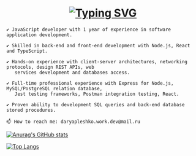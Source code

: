 <!--
**DaryaPleshko/DaryaPleshko** is a ✨ _special_ ✨ repository because its `README.md` (this file) appears on your GitHub profile.

Here are some ideas to get you started:

- 🔭 I’m currently working on ...
- 🌱 I’m currently learning ...
- 👯 I’m looking to collaborate on ...
- 🤔 I’m looking for help with ...
- 💬 Ask me about ...
- 📫 How to reach me: ...
- 😄 Pronouns: ...
- ⚡ Fun fact: ...
-->

<h1 align="center"><a href="https://git.io/typing-svg"><img src="https://readme-typing-svg.demolab.com?font=Fira+Code&size=24&pause=1000&color=000000&width=435&lines=Hi+there%2C+I'm+Darya" alt="Typing SVG" /></a> 
</h1>

    ✔️ JavaScript developer with 1 year of experience in software application development.
    
    ✔️ Skilled in back-end and front-end development with Node.js, React and TypeScript.

    ✔️ Hands-on experience with client-server architectures, networking protocols, design REST APIs, web
       services development and databases access.

    ✔️ Full-time professional experience with Express for Node.js, MySQL/PostgreSQL relation database,
       Jest testing frameworks, Postman integration testing, React.

    ✔️ Proven ability to development SQL queries and back-end database stored procedures.

    📫 How to reach me: daryapleshko.work.dev@mail.ru

   
[![Anurag's GitHub stats](https://github-readme-stats.vercel.app/api?username=HannaPleshko&show_icons=true&include_all_commits=true&count_private=true&hide=issues)](https://github.com/anuraghazra/github-readme-stats)

[![Top Langs](https://github-readme-stats.vercel.app/api/top-langs/?username=HannaPleshko&langs_count=8&layout=compact)](https://github.com/anuraghazra/github-readme-stats)
